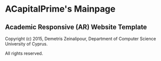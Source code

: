 # ACapitalPrime's Mainpage
## Academic Responsive (AR) Website Template
Copyright (c) 2015, Demetris Zeinalipour, Department of Computer Science
University of Cyprus.

All rights reserved.

